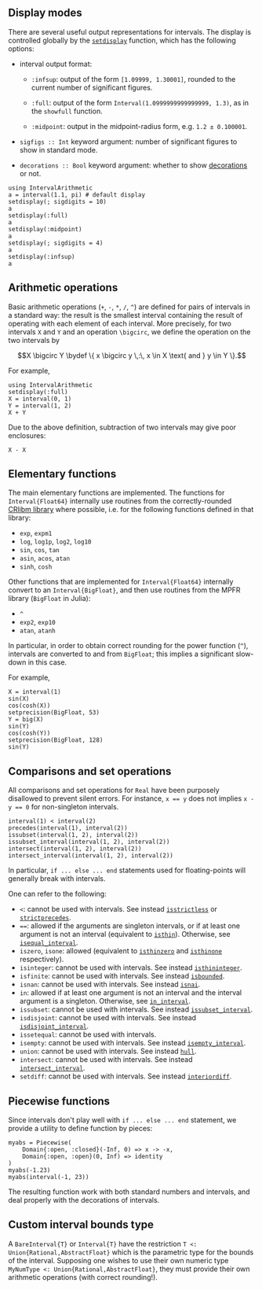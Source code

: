 ## Display modes

There are several useful output representations for intervals. The display is controlled globally by the [`setdisplay`](@ref) function, which has the following options:

- interval output format:

    - `:infsup`: output of the form `[1.09999, 1.30001]`, rounded to the current number of significant figures.

    - `:full`: output of the form `Interval(1.0999999999999999, 1.3)`, as in the `showfull` function.

    - `:midpoint`: output in the midpoint-radius form, e.g. `1.2 ± 0.100001`.

- `sigfigs :: Int` keyword argument: number of significant figures to show in standard mode.

- `decorations :: Bool` keyword argument: whether to show [decorations](decorations.md) or not.

```@repl
using IntervalArithmetic
a = interval(1.1, pi) # default display
setdisplay(; sigdigits = 10)
a
setdisplay(:full)
a
setdisplay(:midpoint)
a
setdisplay(; sigdigits = 4)
a
setdisplay(:infsup)
a
```



## Arithmetic operations

Basic arithmetic operations (`+`, `-`, `*`, `/`, `^`) are defined for pairs of intervals in a standard way: the result is the smallest interval containing the result of operating with each element of each interval. More precisely, for two intervals ``X`` and ``Y`` and an operation ``\bigcirc``, we define the operation on the two intervals by

```math
X \bigcirc Y \bydef \{ x \bigcirc y \,:\, x \in X \text{ and } y \in Y \}.
```

For example,

```@repl usage
using IntervalArithmetic
setdisplay(:full)
X = interval(0, 1)
Y = interval(1, 2)
X + Y
```

Due to the above definition, subtraction of two intervals may give poor enclosures:

```@repl usage
X - X
```



## Elementary functions

The main elementary functions are implemented. The functions for `Interval{Float64}` internally use routines from the correctly-rounded [CRlibm library](https://github.com/dpsanders/CRlibm.jl) where possible, i.e. for the following functions defined in that library:
- `exp`, `expm1`
- `log`, `log1p`, `log2`, `log10`
- `sin`, `cos`, `tan`
- `asin`, `acos`, `atan`
- `sinh`, `cosh`

Other functions that are implemented for `Interval{Float64}` internally convert
to an `Interval{BigFloat}`, and then use routines from the MPFR library
(`BigFloat` in Julia):
- `^`
- `exp2`, `exp10`
- `atan`, `atanh`

In particular, in order to obtain correct rounding for the power function (`^`), intervals are converted to and from `BigFloat`; this implies a significant slow-down in this case.

For example,

```@repl usage
X = interval(1)
sin(X)
cos(cosh(X))
setprecision(BigFloat, 53)
Y = big(X)
sin(Y)
cos(cosh(Y))
setprecision(BigFloat, 128)
sin(Y)
```



## Comparisons and set operations

All comparisons and set operations for `Real` have been purposely disallowed to prevent silent errors. For instance, `x == y` does not implies `x - y == 0` for non-singleton intervals.

```@repl usage
interval(1) < interval(2)
precedes(interval(1), interval(2))
issubset(interval(1, 2), interval(2))
issubset_interval(interval(1, 2), interval(2))
intersect(interval(1, 2), interval(2))
intersect_interval(interval(1, 2), interval(2))
```

In particular, `if ... else ... end` statements used for floating-points will generally break with intervals.

One can refer to the following:
- `<`: cannot be used with intervals. See instead [`isstrictless`](@ref) or [`strictprecedes`](@ref).
- `==`: allowed if the arguments are singleton intervals, or if at least one argument is not an interval (equivalent to [`isthin`](@ref)). Otherwise, see [`isequal_interval`](@ref).
- `iszero`, `isone`: allowed (equivalent to [`isthinzero`](@ref) and [`isthinone`](@ref) respectively).
- `isinteger`: cannot be used with intervals. See instead [`isthininteger`](ref).
- `isfinite`: cannot be used with intervals. See instead [`isbounded`](@ref).
- `isnan`: cannot be used with intervals. See instead [`isnai`](@ref).
- `in`: allowed if at least one argument is not an interval and the interval argument is a singleton. Otherwise, see [`in_interval`](@ref).
- `issubset`: cannot be used with intervals. See instead [`issubset_interval`](@ref).
- `isdisjoint`: cannot be used with intervals. See instead [`isdisjoint_interval`](@ref).
- `issetequal`: cannot be used with intervals.
- `isempty`: cannot be used with intervals. See instead [`isempty_interval`](@ref).
- `union`: cannot be used with intervals. See instead [`hull`](@ref).
- `intersect`: cannot be used with intervals. See instead [`intersect_interval`](@ref).
- `setdiff`: cannot be used with intervals. See instead [`interiordiff`](@ref).



## Piecewise functions

Since intervals don't play well with `if ... else ... end` statement,
we provide a utility to define function by pieces:

```@repl usage
myabs = Piecewise(
    Domain{:open, :closed}(-Inf, 0) => x -> -x,
    Domain{:open, :open}(0, Inf) => identity
)
myabs(-1.23)
myabs(interval(-1, 23))
```

The resulting function work with both standard numbers and intervals,
and deal properly with the decorations of intervals.



## Custom interval bounds type

A `BareInterval{T}` or `Interval{T}` have the restriction `T <: Union{Rational,AbstractFloat}` which is the parametric type for the bounds of the interval. Supposing one wishes to use their own numeric type `MyNumType <: Union{Rational,AbstractFloat}`, they must provide their own arithmetic operations (with correct rounding!).
